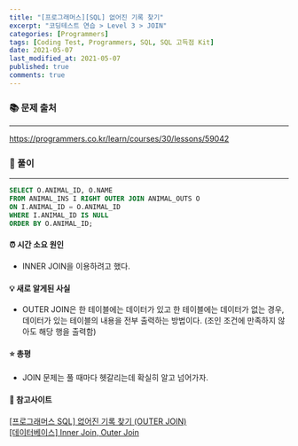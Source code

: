 ```yaml
---
title: "[프로그래머스][SQL] 없어진 기록 찾기"
excerpt: "코딩테스트 연습 > Level 3 > JOIN"
categories: [Programmers]
tags: [Coding Test, Programmers, SQL, SQL 고득점 Kit]
date: 2021-05-07
last_modified_at: 2021-05-07
published: true
comments: true
---
```


### 📚 문제 출처
---
<https://programmers.co.kr/learn/courses/30/lessons/59042>

### 📃 풀이
---
```sql
SELECT O.ANIMAL_ID, O.NAME
FROM ANIMAL_INS I RIGHT OUTER JOIN ANIMAL_OUTS O
ON I.ANIMAL_ID = O.ANIMAL_ID
WHERE I.ANIMAL_ID IS NULL
ORDER BY O.ANIMAL_ID;
```

#### ⏰ 시간 소요 원인
- INNER JOIN을 이용하려고 했다.

#### 💡 새로 알게된 사실
- OUTER JOIN은 한 테이블에는 데이터가 있고 한 테이블에는 데이터가 없는 경우, 데이터가 있는 테이블의 내용을 전부 출력하는 방법이다. (조인 조건에 만족하지 않아도 해당 행을 출력함)

#### ⭐ 총평
- JOIN 문제는 풀 때마다 헷갈리는데 확실히 알고 넘어가자.

#### 🔗 참고사이트
[[프로그래머스 SQL] 없어진 기록 찾기 (OUTER JOIN)](https://it-jin-developer.tistory.com/40)  
[[데이터베이스] Inner Join, Outer Join](https://jhkang-tech.tistory.com/55)
